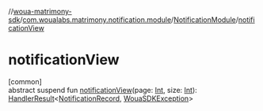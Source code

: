 //[woua-matrimony-sdk](../../../index.md)/[com.woualabs.matrimony.notification.module](../index.md)/[NotificationModule](index.md)/[notificationView](notification-view.md)

# notificationView

[common]\
abstract suspend fun [notificationView](notification-view.md)(page: [Int](https://kotlinlang.org/api/latest/jvm/stdlib/kotlin/-int/index.html), size: [Int](https://kotlinlang.org/api/latest/jvm/stdlib/kotlin/-int/index.html)): [HandlerResult](../../com.woualabs.matrimony.errors/-handler-result/index.md)<[NotificationRecord](../../com.woualabs.matrimony.notification.mapper/-notification-record/index.md), [WouaSDKException](../../com.woualabs.matrimony.errors.exception/-woua-s-d-k-exception/index.md)>
